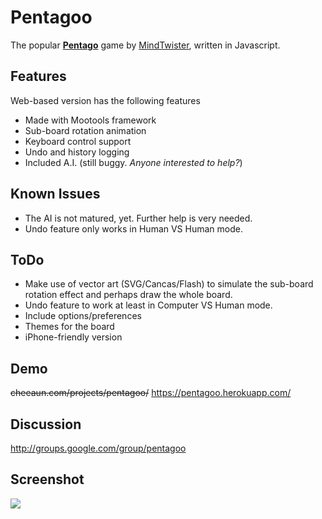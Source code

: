 Pentagoo
===

The popular **[Pentago](http://en.wikipedia.org/wiki/Pentago)** game by [MindTwister](http://www.mindtwisterusa.com/), written in Javascript.

Features
---

Web-based version has the following features

  * Made with Mootools framework
  * Sub-board rotation animation
  * Keyboard control support
  * Undo and history logging
  * Included A.I. (still buggy. *Anyone interested to help?*)

Known Issues
---

  * The AI is not matured, yet. Further help is very needed.
  * Undo feature only works in Human VS Human mode.

ToDo
---

  * Make use of vector art (SVG/Cancas/Flash) to simulate the sub-board rotation effect and perhaps draw the whole board.
  * Undo feature to work at least in Computer VS Human mode.
  * Include options/preferences
  * Themes for the board
  * iPhone-friendly version

Demo
---

~~cheeaun.com/projects/pentagoo/~~ <https://pentagoo.herokuapp.com/>

Discussion
---

<http://groups.google.com/group/pentagoo>

Screenshot
---

![](http://f.cl.ly/items/1j1s1w2l1K2z132X1G17/pentagoo-board.png)
